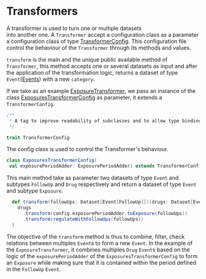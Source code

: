 # Transformers

A transformer is used to turn one or multiple  datasets  
into another one. A  `Transformer`  accept a configuration class as a parameter 
a configuration class of type
 [TransformerConfig](https://github.com/X-DataInitiative/SCALPEL-Extraction/blob/master/src/main/scala/fr/polytechnique/cmap/cnam/etl/transformers/TransformerConfig.scala).
This configuration file control the behaviour of the `Transformer` through its methods and values.


`transform` is the main and the unique public available method of `Transformer`, this method accepts one or several datasets  as input
 and after the application of the transformation logic, returns a dataset of type `Event`([Events](Events.md)) with a new `category`.
 
 If we take as an example [ExposureTransformer](https://github.com/X-DataInitiative/SCALPEL-Extraction/blob/master/src/main/scala/fr/polytechnique/cmap/cnam/etl/transformers/exposures/ExposureTransformer.scala),
 we pass an instance of the class [ExposuresTransformerConfig](https://github.com/X-DataInitiative/SCALPEL-Extraction/blob/master/src/main/scala/fr/polytechnique/cmap/cnam/etl/transformers/exposures/ExposuresTransformerConfig.scala)
 as parameter, it extends a `TransformerConfig`.
 ```scala  
/**
  * A tag to improve readability of subclasses and to allow type binding
  */

trait TransformerConfig 
 ```
The config class is used to control the Transformer's  behaviour.
 ```scala  
class ExposuresTransformerConfig(
  val exposurePeriodAdder: ExposurePeriodAdder) extends TransformerConfig with Serializable
 ```  
This main method take as parameter two datasets of type `Event` and subtypes `FollowUp` and `Drug` respectively
and return a dataset of type `Event` and subtype `Exposure`.

```scala 
  def transform(followUps: Dataset[Event[FollowUp]])(drugs: Dataset[Event[Drug]]): Dataset[Event[Exposure]] = {
    drugs
      .transform(config.exposurePeriodAdder.toExposure(followUps))
      .transform(regulateWithFollowUps(followUps))
  }
 ```
The objective of the `transform` method is thus to combine, filter, check relations between multiples `Event`s to form a new `Event`.
In the example of the `ExposureTransformer`, it combines multiples `Drug` `Event`s based on the logic of 
the `exposurePeriodAdder` of the `ExposuresTransformerConfig` to form an `Exposure` while 
making sure that it is contained within the period defined in the `FollowUp` `Event`.